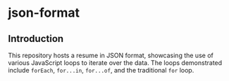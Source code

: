 # json-format

## Introduction
This repository hosts a resume in JSON format, 
showcasing the use of various JavaScript loops to iterate over the data. 
The loops demonstrated include `forEach`, `for...in`, `for...of`, and the traditional `for` loop.
